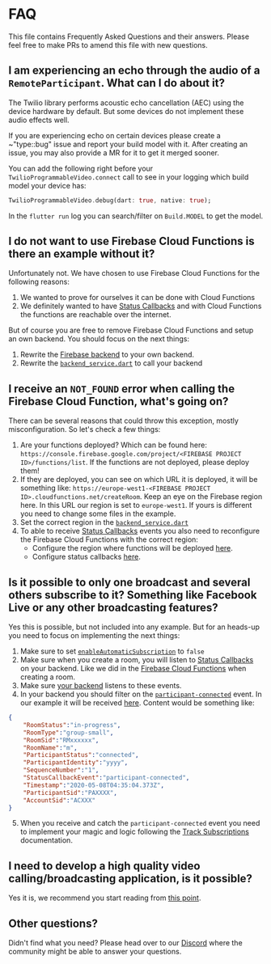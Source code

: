 # FAQ

This file contains Frequently Asked Questions and their answers. Please feel free to make PRs to amend this file with new questions.

## I am experiencing an echo through the audio of a `RemoteParticipant`. What can I do about it?
The Twilio library performs acoustic echo cancellation (AEC) using the device hardware by default. But some devices do not implement these audio effects well.

If you are experiencing echo on certain devices please create a ~"type::bug" issue and report your build model with it. After creating an issue, you may also provide a MR for it to get it merged sooner.

You can add the following right before your `TwilioProgrammableVideo.connect` call to see in your logging which build model your device has:
```dart
TwilioProgrammableVideo.debug(dart: true, native: true);
```

In the `flutter run` log you can search/filter on `Build.MODEL` to get the model.

## I do not want to use Firebase Cloud Functions is there an example without it?
Unfortunately not. We have chosen to use Firebase Cloud Functions for the following reasons:
1. We wanted to prove for ourselves it can be done with Cloud Functions
2. We definitely wanted to have [Status Callbacks](https://www.twilio.com/docs/video/api/status-callbacks) and with Cloud Functions the functions are reachable over the internet.

But of course you are free to remove Firebase Cloud Functions and setup an own backend. You should focus on the next things:
1. Rewrite the [Firebase backend](https://gitlab.com/twilio-flutter/programmable-video/-/tree/master/programmable_video/example/firebase) to your own backend.
2. Rewrite the [`backend_service.dart`](https://gitlab.com/twilio-flutter/programmable-video/-/blob/master/programmable_video/example/lib/shared/services/backend_service.dart) to call your backend

## I receive an `NOT_FOUND` error when calling the Firebase Cloud Function, what's going on?
There can be several reasons that could throw this exception, mostly misconfiguration. So let's check a few things:
1. Are your functions deployed? Which can be found here: `https://console.firebase.google.com/project/<FIREBASE PROJECT ID>/functions/list`. If the functions are not deployed, please deploy them!
2. If they are deployed, you can see on which URL it is deployed, it will be something like: `https://europe-west1-<FIREBASE PROJECT ID>.cloudfunctions.net/createRoom`. Keep an eye on the Firebase region here. In this URL our region is set to `europe-west1`. If yours is different you need to change some files in the example.
3. Set the correct region in the [`backend_service.dart`](https://gitlab.com/twilio-flutter/programmable-video/-/blob/master/programmable_video/example/lib/shared/services/backend_service.dart#L26)
4. To able to receive [Status Callbacks](https://www.twilio.com/docs/video/api/status-callbacks) events you also need to reconfigure the Firebase Cloud Functions with the correct region:
   - Configure the region where functions will be deployed [here](https://gitlab.com/twilio-flutter/programmable-video/-/blob/master/programmable_video/example/firebase/functions/src/index.ts#L19).
   - Configure status callbacks [here](https://gitlab.com/twilio-flutter/programmable-video/-/blob/master/programmable_video/example/firebase/functions/src/rooms/createRoom.ts#L29).

## Is it possible to only one broadcast and several others subscribe to it? Something like Facebook Live or any other broadcasting features?
Yes this is possible, but not included into any example. But for an heads-up you need to focus on implementing the next things:
1. Make sure to set [`enableAutomaticSubscription`](https://pub.dev/documentation/twilio_programmable_video/latest/twilio_programmable_video/ConnectOptions/enableAutomaticSubscription.html) to `false`
2. Make sure when you create a room, you will listen to [Status Callbacks](https://www.twilio.com/docs/video/api/status-callbacks) on your backend. Like we did in the [Firebase Cloud Functions](https://gitlab.com/twilio-flutter/programmable-video/-/blob/master/programmable_video/example/firebase/functions/src/rooms/createRoom.ts#L27) when creating a room.
3. Make sure [your backend](https://gitlab.com/twilio-flutter/programmable-video/-/tree/master/programmable_video/example/firebase/functions/src/web-hooks) listens to these events.
4. In your backend you should filter on the [`participant-connected`](https://www.twilio.com/docs/video/api/status-callbacks#rooms-callback-events) event. In our example it will be received [here](https://gitlab.com/twilio-flutter/programmable-video/-/blob/master/programmable_video/example/firebase/functions/src/web-hooks/twilio/programmable-video/rooms/index.ts#L6). Content would be something like:
```json
{
    "RoomStatus":"in-progress",
    "RoomType":"group-small",
    "RoomSid":"RMxxxxxx",
    "RoomName":"m",
    "ParticipantStatus":"connected",
    "ParticipantIdentity":"yyyy",
    "SequenceNumber":"1",
    "StatusCallbackEvent":"participant-connected",
    "Timestamp":"2020-05-08T04:35:04.373Z",
    "ParticipantSid":"PAXXXX",
    "AccountSid":"ACXXX"
}

```
5. When you receive and catch the `participant-connected` event you need to implement your magic and logic following the [Track Subscriptions](https://www.twilio.com/docs/video/api/track-subscriptions) documentation.

## I need to develop a high quality video calling/broadcasting application, is it possible?
Yes it is, we recommend you start reading from [this point](https://www.twilio.com/docs/video/tutorials/developing-high-quality-video-applications).

## Other questions?
Didn't find what you need? Please head over to our [Discord](https://discord.gg/42x46NH) where the community might be able to answer your questions.